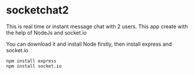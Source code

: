# socketchat2
This is real time or instant message chat with 2 users.
This app create with the help of NodeJs and socket.io

You can download it and install Node firstly,
then install express and socket.io

	npm install express
	npm install socket.io
